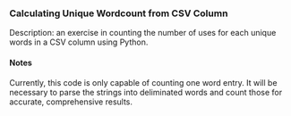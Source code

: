 
### Calculating Unique Wordcount from CSV Column

Description: an exercise in counting the number of uses for each unique words in a CSV column using Python.

#### Notes

Currently, this code is only capable of counting one word entry. It will be necessary to parse the strings into deliminated words and count those for accurate, comprehensive results.
